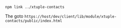 ```
npm link ../xtuple-contacts
```
The goto `https://host/dev/client/lib/module/xtuple-contacts/public/index.html`

